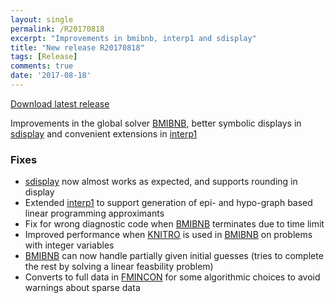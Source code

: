 ```yaml
---
layout: single
permalink: /R20170818
excerpt: "Improvements in bmibnb, interp1 and sdisplay"
title: "New release R20170818"
tags: [Release]
comments: true
date: '2017-08-18'
---
```


[Download latest release](/download)

Improvements in the global solver [BMIBNB](/solver/bmibnb), better symbolic displays in [sdisplay](/command/sdisplay) and convenient extensions in [interp1](command/support)

### Fixes

* [sdisplay](/command/sdisplay) now almost works as expected, and supports rounding in display
* Extended [interp1](command/interp1) to support generation of epi- and hypo-graph based linear programming approximants
* Fix for wrong diagnostic code when [BMIBNB](/solver/bmibnb) terminates due to time limit
* Improved performance when [KNITRO](/solver/knitro) is used in [BMIBNB](/solver/bmibnb) on problems with integer variables
* [BMIBNB](/solver/bmibnb) can now handle partially given initial guesses (tries to complete the rest by solving a linear feasbility problem)
* Converts to full data in [FMINCON](/solver/fmincon) for some algorithmic choices to avoid warnings about sparse data




